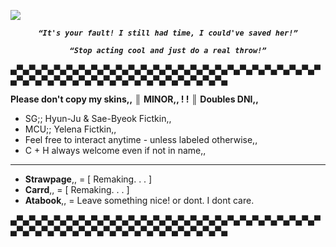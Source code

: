 ![](https://komarev.com/ghpvc/?username=Panic-Manic&&label=Protected&style=for-the-badge&color=CB115A#)

***_<p align="center">``“It's your fault! I still had time, I could've saved her!”``_***
***_<p align="center">``“Stop acting cool and just do a real throw!”``_***

▄▀▄▀▄▀▄▀▄▀▄▀▄▀▄▀▄▀▄▀▄▀▄▀▄▀▄▀▄▀▄▀▄▀▄▀▄▀▄▀▄▀▄▀▄▀▄▀▄▀▄▀▄▀▄▀▄▀▄▀▄▀▄▀▄▀▄▀▄▀▄▀▄▀▄▀▄▀▄▀▄▀▄▀▄

**Please don't copy my skins,,**
║ **MINOR,, ! !** ║ **Doubles DNI,,**

- SG;; Hyun-Ju & Sae-Byeok Fictkin,,
- MCU;; Yelena Fictkin,,
- Feel free to interact anytime - unless labeled otherwise,,
- C + H always welcome even if not in name,,
---------------------------------
- __Strawpage__,, = [ Remaking. . . ]
- __Carrd__,, = [ Remaking. . . ] 
- __Atabook__,, = Leave something nice! or dont. I dont care.

▄▀▄▀▄▀▄▀▄▀▄▀▄▀▄▀▄▀▄▀▄▀▄▀▄▀▄▀▄▀▄▀▄▀▄▀▄▀▄▀▄▀▄▀▄▀▄▀▄▀▄▀▄▀▄▀▄▀▄▀▄▀▄▀▄▀▄▀▄▀▄▀▄▀▄▀▄▀▄▀▄▀▄▀▄








 







